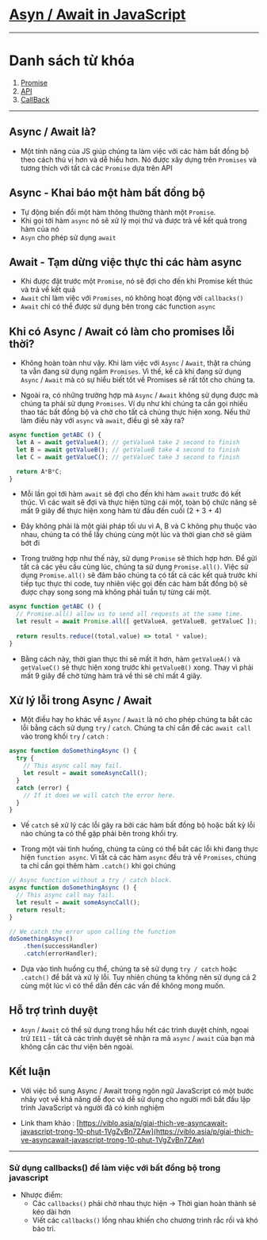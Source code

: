 # [**Asyn / Await in JavaScript**](https://viblo.asia/p/giai-thich-ve-asyncawait-javascript-trong-10-phut-1VgZvBn7ZAw)

---

# Danh sách từ khóa

1. [Promise](https://ldcapt.github.io/Daily-Knowledge/Week%201/Day%202)
2. [API](#)
3. [CallBack](#)

---

## **Async / Await là?**
+ Một tính năng của JS giúp chúng ta làm việc với các hàm bất đồng bộ theo cách thú vị hơn và dễ hiểu hơn. Nó được xây dựng trên `Promises` và tương thích với tất cả các `Promise` dựa trên API

## **Async - Khai báo một hàm bất đồng bộ**
+ Tự động biến đổi một hàm thông thường thành một `Promise`.
+ Khi gọi tới hàm `async` nó sẽ xử lý mọi thứ và được trả về kết quả trong hàm của nó
+ `Asyn` cho phép sử dụng `await`

## **Await - Tạm dừng việc thực thi các hàm async**
+ Khi được đặt trước một `Promise`, nó sẽ đợi cho đến khi Promise kết thúc và trả về kết quả
+ `Await` chỉ làm việc với `Promises`, nó không hoạt động với `callbacks()`
+ `Await` chỉ có thể được sử dụng bên trong các function `async`

## **Khi có Async / Await có làm cho promises lỗi thời?**

- Không hoàn toàn như vậy. Khi làm việc với `Async` / `Await`, thật ra chúng ta vẫn đang sử dụng ngầm `Promises`. Vì thế, kể cả khi đang sử dụng `Async` / `Await` mà có sự hiểu biết tốt về Promises sẽ rất tốt cho chúng ta.

- Ngoài ra, có những  trường hợp mà `Async` / `Await` không sử dụng được mà chúng ta phải sử dụng `Promises`. Ví dụ như khi chúng ta cần gọi nhiều thao tác bất đồng bộ và chờ cho tất cả chúng thực hiện xong. Nếu thử làm điều này với `async` và `await`, điều gì sẽ xảy ra?

```js
async function getABC () {
  let A = await getValueA(); // getValueA take 2 second to finish
  let B = await getValueB(); // getValueB take 4 second to finish
  let C = await getValueC(); // getValueC take 3 second to finish

  return A*B*C;
}
```

- Mỗi lần gọi tới hàm `await` sẽ đợi cho đến khi hàm `await` trước đó kết thúc. Vì các wait sẽ đợi và thực hiện từng cái một, toàn bộ chức năng sẽ mất 9 giây để thực hiện xong hàm từ đầu đến cuối (2 + 3 + 4)

- Đây không phải là một giải pháp tối ưu vì A, B và C không phụ thuộc vào nhau, chúng ta có thể lấy chúng cùng một lúc và thời gian chờ sẽ giảm bớt đi

- Trong trường hợp như thế này, sử dụng `Promise` sẽ thích hợp hơn. Để gửi tất cả các yêu cầu cùng lúc, chúng ta sử dụng `Promise.all()`. Việc sử dụng `Promise.all()` sẽ đảm bảo chúng ta có tất cả các kết quả trước khi tiếp tục thực thi code, tuy nhiên việc gọi đến các hàm bất đồng bộ sẽ được chạy song song mà không phải tuần tự từng cái một.

```js
async function getABC () {
  // Promise.all() allow us to send all requests at the same time.
  let result = await Promise.all([ getValueA, getValueB, getValueC ]);
  
  return results.reduce((total,value) => total * value);
}
```
- Bằng cách này, thời gian thực thi sẽ mất ít hơn, hàm `getValueA()` và `getValueC()` sẽ thực hiện xong trước khi `getValueB()` xong. Thay vì phải mất 9 giây để chờ từng hàm trả về thì sẽ chỉ mất 4 giây.


## **Xử lý lỗi trong Async / Await**

- Một điều hay ho khác về `Async` / `Await` là nó cho phép chúng ta bắt các lỗi bằng cách sử dụng `try` / `catch`. Chúng ta chỉ cần để các `await call` vào trong khối `try` / `catch` :
```js
async function doSomethingAsync () {
  try {
    // This async call may fail.
    let result = await someAsyncCall();
  }
  catch (error) {
    // If it does we will catch the error here.
  }
}
```
- Vế `catch` sẽ xử lý các lỗi gây ra bởi các hàm bất đồng bộ hoặc bất kỳ lỗi nào chúng ta có thể gặp phải bên trong khối try.

- Trong một vài tình huống, chúng ta cũng có thể bắt các lỗi khi đang thực hiện `function async`. Vì tất cả các hàm `async` đều trả về `Promises`, chúng ta chỉ cần gọi thêm hàm `.catch()` khi gọi chúng

```js
// Async function without a try / catch block.
async function doSomethingAsync () {
  // This async call may fail.
  let result = await someAsyncCall();
  return result;
}

// We catch the error upon calling the function
doSomethingAsync()
    .then(successHandler)
    .catch(errorHandler);
```

- Dựa vào tình huống cụ thể, chúng ta sẽ sử dụng `try / catch` hoặc `.catch()` để bắt và xử lý lỗi. Tuy nhiên chúng ta không nên sử dụng cả 2 cùng một lúc vì có thể dẫn đến các vấn đề không mong muốn.

## **Hỗ trợ trình duyệt**

- `Asyn` / `Await` có thể sử dụng trong hầu hết các trình duyệt chính, ngoại trừ `IE11` - tất cả các trình duyệt sẽ nhận ra mã `async` / `await` của bạn mà không cần các thư viện bên ngoài.

## **Kết luận**

- Với việc bổ sung Async / Await trong ngôn ngữ JavaScript có một bước nhảy vọt về khả năng dễ đọc và dễ sử dụng cho người mới bắt đầu lập trình JavaScript và người đã có kinh nghiệm

- Link tham khảo : [https://viblo.asia/p/giai-thich-ve-asyncawait-javascript-trong-10-phut-1VgZvBn7ZAw](https://viblo.asia/p/giai-thich-ve-asyncawait-javascript-trong-10-phut-1VgZvBn7ZAw)


---

### Sử dụng callbacks() để làm việc với bất đồng bộ trong javascript

- Nhược điểm:
   + Các `callbacks()` phải chờ nhau thực hiện -> Thời gian hoàn thành sẽ kéo dài hơn
   + Viết các `callbacks()` lồng nhau khiến cho chương trình rắc rối và khó bảo trì.


